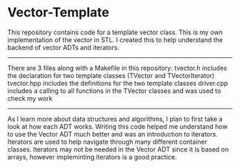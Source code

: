 # Vector-Template
This repository contains code for a template vector class. This is my own implementation of the vector in STL. 
I created this to help understand the backend of vector ADTs and iterators.

*********************************************************************************************************************

There are 3 files along with a Makefile in this repository:
tvector.h includes the declaration for two template classes (TVector and TVectorIterator)
tvector.hpp includes the definitions for the two template classes
driver.cpp includes a calling to all functions in the TVector classes and was used to check my work

*********************************************************************************************************************

As I learn more about data structures and algorithms, I plan to first take a look at how each ADT works.
Writing this code helped me understand how to use the Vector ADT much better and was an introduction to iterators.
Iterators are used to help navigate through many different container classes.
Iterators may not be needed in the Vector ADT since it is based on arrays, however impleminting iterators is a good practice.
